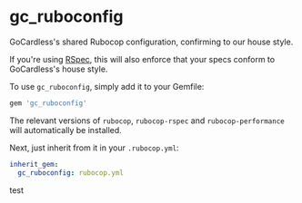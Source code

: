 gc_ruboconfig
==========

GoCardless's shared Rubocop configuration, confirming to our house style.

If you're using [RSpec](https://github.com/rspec/rspec), this will also enforce that your
specs conform to GoCardless's house style.

To use `gc_ruboconfig`, simply add it to your Gemfile:

```ruby
gem 'gc_ruboconfig'
```

The relevant versions of `rubocop`, `rubocop-rspec` and `rubocop-performance`
will automatically be installed.

Next, just inherit from it in your `.rubocop.yml`:

```yaml
inherit_gem:
  gc_ruboconfig: rubocop.yml
```
test
